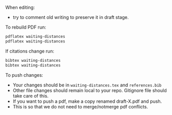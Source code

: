 


When editing:
- try to comment old writing to preserve it in draft stage.


To rebuild PDF run:
```bash
pdflatex waiting-distances
pdflatex waiting-distances
```

If citations change run:
```bash
bibtex waiting-distances
bibtex waiting-distances
```

To push changes:
- Your changes should be in `waiting-distances.tex` and `references.bib`
- Other file changes should remain local to your repo. Gitignore file should take care of this.
- If you want to push a pdf, make a copy renamed draft-X.pdf and push.
- This is so that we do not need to merge/notmerge pdf conflicts.

